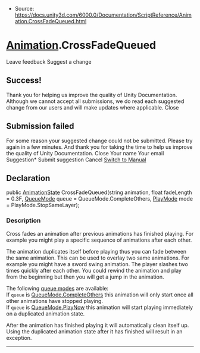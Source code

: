 * Source: https://docs.unity3d.com/6000.0/Documentation/ScriptReference/Animation.CrossFadeQueued.html

#  [Animation](https://docs.unity3d.com/6000.0/Documentation/ScriptReference/Animation.html).CrossFadeQueued
Leave feedback
Suggest a change
## Success!
Thank you for helping us improve the quality of Unity Documentation. Although we cannot accept all submissions, we do read each suggested change from our users and will make updates where applicable.
Close
## Submission failed
For some reason your suggested change could not be submitted. Please <a>try again</a> in a few minutes. And thank you for taking the time to help us improve the quality of Unity Documentation.
Close
Your name Your email Suggestion* Submit suggestion
Cancel
[Switch to Manual](https://docs.unity3d.com/6000.0/Documentation/Manual/class-Animation.html "Go to Animation Component in the Manual")
## Declaration
public [AnimationState](https://docs.unity3d.com/6000.0/Documentation/ScriptReference/AnimationState.html) CrossFadeQueued(string animation, float fadeLength = 0.3F, [QueueMode](https://docs.unity3d.com/6000.0/Documentation/ScriptReference/QueueMode.html) queue = QueueMode.CompleteOthers, [PlayMode](https://docs.unity3d.com/6000.0/Documentation/ScriptReference/PlayMode.html) mode = PlayMode.StopSameLayer); 
### Description
Cross fades an animation after previous animations has finished playing.
For example you might play a specific sequence of animations after each other.  
  
The animation duplicates itself before playing thus you can fade between the same animation. This can be used to overlay two same animations. For example you might have a sword swing animation. The player slashes two times quickly after each other. You could rewind the animation and play from the beginning but then you will get a jump in the animation.  
  
The following [queue modes](https://docs.unity3d.com/6000.0/Documentation/ScriptReference/QueueMode.html) are available:   
If `queue` is [QueueMode.CompleteOthers](https://docs.unity3d.com/6000.0/Documentation/ScriptReference/QueueMode.CompleteOthers.html) this animation will only start once all other animations have stopped playing.   
If `queue` is [QueueMode.PlayNow](https://docs.unity3d.com/6000.0/Documentation/ScriptReference/QueueMode.PlayNow.html) this animation will start playing immediately on a duplicated animation state.  
  
After the animation has finished playing it will automatically clean itself up. Using the duplicated animation state after it has finished will result in an exception.  
  

* * *
